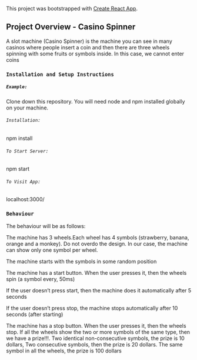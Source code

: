 This project was bootstrapped with [Create React App](https://github.com/facebook/create-react-app).

## Project Overview - Casino Spinner

A slot machine (Casino Spinner) is the machine you can see in many casinos where people insert a coin and then there are three wheels spinning with some fruits or symbols inside.
In this case, we cannot enter coins

### `Installation and Setup Instructions`

##### `Example:`

Clone down this repository. You will need node and npm installed globally on your machine.

###### `Installation:`

npm install

###### `To Start Server:`

npm start

###### `To Visit App:`

localhost:3000/

### `Behaviour`

The behaviour will be as follows:

The machine has 3 wheels.Each wheel has 4 symbols (strawberry, banana, orange and a monkey). Do not overdo the design. In our case, the machine can show only one symbol per wheel.

The machine starts with the symbols in some random position

The machine has a start button. When the user presses it, then the wheels spin (a symbol every, 50ms)

If the user doesn’t press start, then the machine does it automatically after 5 seconds

If the user doesn’t press stop, the machine stops automatically after 10 seconds (after starting)

The machine has a stop button. When the user presses it, then the wheels stop. If all the wheels show the two or more symbols of the same type, then we have a prize!!!.
Two identical non-consecutive symbols, the prize is 10 dollars, Two consecutive symbols, then the prize is 20 dollars. The same symbol in all the wheels, the prize is 100 dollars
